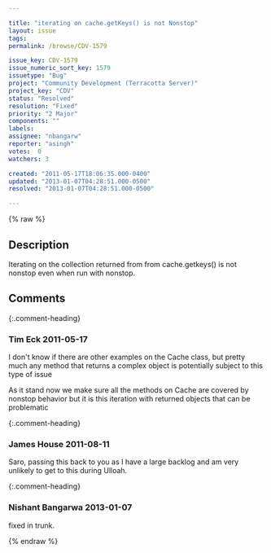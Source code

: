 ```yaml
---

title: "iterating on cache.getKeys() is not Nonstop"
layout: issue
tags: 
permalink: /browse/CDV-1579

issue_key: CDV-1579
issue_numeric_sort_key: 1579
issuetype: "Bug"
project: "Community Development (Terracotta Server)"
project_key: "CDV"
status: "Resolved"
resolution: "Fixed"
priority: "2 Major"
components: ""
labels: 
assignee: "nbangarw"
reporter: "asingh"
votes:  0
watchers: 3

created: "2011-05-17T18:06:35.000-0400"
updated: "2013-01-07T04:28:51.000-0500"
resolved: "2013-01-07T04:28:51.000-0500"

---
```




{% raw %}



## Description

<div markdown="1" class="description">

Iterating on the collection returned from from cache.getkeys() is not nonstop even when run with nonstop.


</div>

## Comments


{:.comment-heading}
### **Tim Eck** <span class="date">2011-05-17</span>

<div markdown="1" class="comment">

I don't know if there are other examples on the Cache class, but pretty much any method that returns a complex object is potentially subject to this type of issue

As it stand now we make sure all the methods on Cache are covered by nonstop behavior but it is this iteration with returned objects that can be problematic


</div>


{:.comment-heading}
### **James House** <span class="date">2011-08-11</span>

<div markdown="1" class="comment">

Saro, passing this back to you as I have a large backlog and am very unlikely to get to this during Ulloah.

</div>


{:.comment-heading}
### **Nishant Bangarwa** <span class="date">2013-01-07</span>

<div markdown="1" class="comment">

fixed in trunk.

</div>



{% endraw %}
